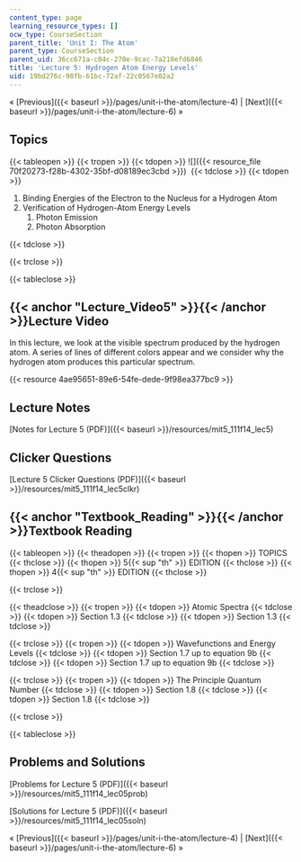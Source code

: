 ```yaml
---
content_type: page
learning_resource_types: []
ocw_type: CourseSection
parent_title: 'Unit I: The Atom'
parent_type: CourseSection
parent_uid: 36cc671a-c04c-270e-9cac-7a210efd6846
title: 'Lecture 5: Hydrogen Atom Energy Levels'
uid: 19bd276c-98fb-61bc-72af-22c0567e02a2
---
```


« [Previous]({{< baseurl >}}/pages/unit-i-the-atom/lecture-4) | [Next]({{< baseurl >}}/pages/unit-i-the-atom/lecture-6) »

Topics
------

{{< tableopen >}}
{{< tropen >}}
{{< tdopen >}}
![]({{< resource_file 70f20273-f28b-4302-35bf-d08189ec3cbd >}}) 
{{< tdclose >}}
{{< tdopen >}}


1.  Binding Energies of the Electron to the Nucleus for a Hydrogen Atom
2.  Verification of Hydrogen-Atom Energy Levels
    1.  Photon Emission
    2.  Photon Absorption


{{< tdclose >}}

{{< trclose >}}

{{< tableclose >}}

{{< anchor "Lecture_Video5" >}}{{< /anchor >}}Lecture Video
-----------------------------------------------------------

In this lecture, we look at the visible spectrum produced by the hydrogen atom. A series of lines of different colors appear and we consider why the hydrogen atom produces this particular spectrum.

{{< resource 4ae95651-89e6-54fe-dede-9f98ea377bc9 >}}

Lecture Notes
-------------

[Notes for Lecture 5 (PDF)]({{< baseurl >}}/resources/mit5_111f14_lec5)

Clicker Questions
-----------------

[Lecture 5 Clicker Questions (PDF)]({{< baseurl >}}/resources/mit5_111f14_lec5clkr)

{{< anchor "Textbook_Reading" >}}{{< /anchor >}}Textbook Reading
----------------------------------------------------------------

{{< tableopen >}}
{{< theadopen >}}
{{< tropen >}}
{{< thopen >}}
TOPICS
{{< thclose >}}
{{< thopen >}}
5{{< sup "th" >}} EDITION
{{< thclose >}}
{{< thopen >}}
4{{< sup "th" >}} EDITION
{{< thclose >}}

{{< trclose >}}

{{< theadclose >}}
{{< tropen >}}
{{< tdopen >}}
Atomic Spectra
{{< tdclose >}}
{{< tdopen >}}
Section 1.3
{{< tdclose >}}
{{< tdopen >}}
Section 1.3
{{< tdclose >}}

{{< trclose >}}
{{< tropen >}}
{{< tdopen >}}
Wavefunctions and Energy Levels
{{< tdclose >}}
{{< tdopen >}}
Section 1.7 up to equation 9b
{{< tdclose >}}
{{< tdopen >}}
Section 1.7 up to equation 9b
{{< tdclose >}}

{{< trclose >}}
{{< tropen >}}
{{< tdopen >}}
The Principle Quantum Number
{{< tdclose >}}
{{< tdopen >}}
Section 1.8
{{< tdclose >}}
{{< tdopen >}}
Section 1.8
{{< tdclose >}}

{{< trclose >}}

{{< tableclose >}}

Problems and Solutions
----------------------

[Problems for Lecture 5 (PDF)]({{< baseurl >}}/resources/mit5_111f14_lec05prob)

[Solutions for Lecture 5 (PDF)]({{< baseurl >}}/resources/mit5_111f14_lec05soln)

« [Previous]({{< baseurl >}}/pages/unit-i-the-atom/lecture-4) | [Next]({{< baseurl >}}/pages/unit-i-the-atom/lecture-6) »
